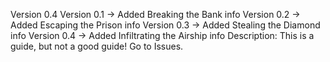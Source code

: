Version 0.4
Version 0.1 -> Added Breaking the Bank info
Version 0.2 -> Added Escaping the Prison info
Version 0.3 -> Added Stealing the Diamond info
Version 0.4 -> Added Infiltrating the Airship info
Description:
This is a guide, but not a good guide! Go to Issues.
